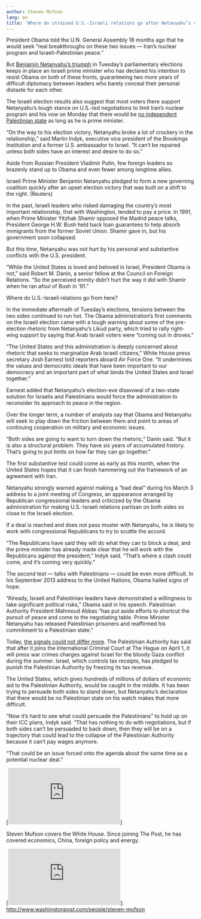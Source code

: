 ```yaml
---
author: Steven Mufson
lang: en
title: 'Where do strained U.S.-Israeli relations go after Netanyahu’s victory?'
---
```


President Obama told the U.N. General Assembly 18 months ago that he would seek “real breakthroughs on these two issues — Iran’s nuclear program and ­Israeli-Palestinian peace.”

But [Benjamin Netanyahu’s triumph] in Tuesday’s parliamentary elections keeps in place an Israeli prime minister who has declared his intention to resist Obama on both of these fronts, guaranteeing two more years of difficult diplomacy between leaders who barely conceal their personal distaste for each other.

The Israeli election results also suggest that most voters there support Netanyahu’s tough stance on U.S.-led negotiations to limit Iran’s nuclear program and his vow on Monday that there would be [no independent Palestinian state] as long as he is prime minister.

“On the way to his election victory, Netanyahu broke a lot of crockery in the relationship,” said Martin Indyk, executive vice president of the Brookings Institution and a former U.S. ambassador to Israel. “It can’t be repaired unless both sides have an interest and desire to do so.”

Aside from Russian President Vladi­mir Putin, few foreign leaders so brazenly stand up to Obama and even fewer among longtime allies.

Israeli Prime Minister Benjamin Netanyahu pledged to form a new governing coalition quickly after an upset election victory that was built on a shift to the right. (Reuters)

In the past, Israeli leaders who risked damaging the country’s most important relationship, that with Washington, tended to pay a price. In 1991, when Prime Minister Yitzhak Shamir opposed the Madrid peace talks, President George H.W. Bush held back loan guarantees to help absorb immigrants from the former Soviet Union. Shamir gave in, but his government soon collapsed.

But this time, Netanyahu was not hurt by his personal and substantive conflicts with the U.S. president.

“While the United States is loved and beloved in Israel, President Obama is not,” said Robert M. Danin, a senior fellow at the Council on Foreign Relations. “So the perceived enmity didn’t hurt the way it did with Shamir when he ran afoul of Bush in ’91.”

Where do U.S.-Israeli relations go from here?

In the immediate aftermath of Tuesday’s elections, tensions between the two sides continued to run hot. The Obama administration’s first comments on the Israeli election came with a tough warning about some of the pre-election rhetoric from Netanyahu’s Likud party, which tried to rally right-wing support by saying that Arab Israeli voters were “coming out in droves.”

“The United States and this administration is deeply concerned about rhetoric that seeks to marginalize Arab Israeli citizens,” White House press secretary Josh Earnest told reporters aboard Air Force One. “It undermines the values and democratic ideals that have been important to our democracy and an important part of what binds the United States and Israel together.”

Earnest added that Netan­yahu’s election-eve disavowal of a two-state solution for Israelis and Palestinians would force the administration to reconsider its approach to peace in the region.

Over the longer term, a number of analysts say that Obama and Netan­yahu will seek to play down the friction between them and point to areas of continuing cooperation on military and economic issues.

“Both sides are going to want to turn down the rhetoric,” Danin said. “But it is also a structural problem. They have six years of accumulated history. That’s going to put limits on how far they can go together.”

The first substantive test could come as early as this month, when the United States hopes that it can finish hammering out the framework of an agreement with Iran.

Netanyahu strongly warned against making a “bad deal” during his March 3 address to a joint meeting of Congress, an appearance arranged by Republican congressional leaders and criticized by the Obama administration for making U.S.-Israeli relations partisan on both sides so close to the Israeli election.

If a deal is reached and does not pass muster with Netanyahu, he is likely to work with congressional Republicans to try to scuttle the accord.

“The Republicans have said they will do what they can to block a deal, and the prime minister has already made clear that he will work with the Republicans against the president,” Indyk said. “That’s where a clash could come, and it’s coming very quickly.”

The second test — talks with Palestinians — could be even more difficult. In his September 2013 address to the United Nations, Obama hailed signs of hope.

“Already, Israeli and Palestinian leaders have demonstrated a willingness to take significant political risks,” Obama said in his speech. Palestinian Authority President Mahmoud Abbas “has put aside efforts to shortcut the pursuit of peace and come to the negotiating table. Prime Minister Netanyahu has released Palestinian prisoners and reaffirmed his commitment to a Palestinian state.”

Today, [the signals could not differ more]. The Palestinian Authority has said that after it joins the International Criminal Court at The Hague on April 1, it will press war crimes charges against Israel for the bloody Gaza conflict during the summer. Israel, which controls tax receipts, has pledged to punish the Palestinian Authority by freezing its tax revenue.

The United States, which gives hundreds of millions of dollars of economic aid to the Palestinian Authority, would be caught in the middle. It has been trying to persuade both sides to stand down, but Netanyahu’s declaration that there would be no Palestinian state on his watch makes that more difficult.

“Now it’s hard to see what could persuade the Palestinians” to hold up on their ICC plans, Indyk said. “That has nothing to do with negotiations, but if both sides can’t be persuaded to back down, then they will be on a trajectory that could lead to the collapse of the Palestinian Authority because it can’t pay wages anymore.

“That could be an issue forced onto the agenda about the same time as a potential nuclear deal.”

[![][1]]

Steven Mufson covers the White House. Since joining The Post, he has covered economics, China, foreign policy and energy.

  [Benjamin Netanyahu’s triumph]: http://www.washingtonpost.com/world/netanyahu-sweeps-to-victory-in-israeli-election/2015/03/18/af4e50ca-ccf2-11e4-8730-4f473416e759_story.html "www.washingtonpost.com"
  [no independent Palestinian state]: http://www.washingtonpost.com/world/middle_east/on-final-day-of-campaign-netanyahu-says-no-palestinian-state-if-he-wins/2015/03/16/4f4468e8-cbdc-11e4-8730-4f473416e759_story.html "www.washingtonpost.com"
  [the signals could not differ more]: http://www.washingtonpost.com/blogs/worldviews/wp/2015/03/18/what-netanyahus-election-victory-means-for-the-palestinians/ "www.washingtonpost.com"
  [1]: http://img.washingtonpost.com/wp-apps/imrs.php?src=http://www.washingtonpost.com/blogs/wonkblog/files/2014/07/mufson_steve.jpg&h=180&w=180
  [![][1]]: http://www.washingtonpost.com/people/steven-mufson
